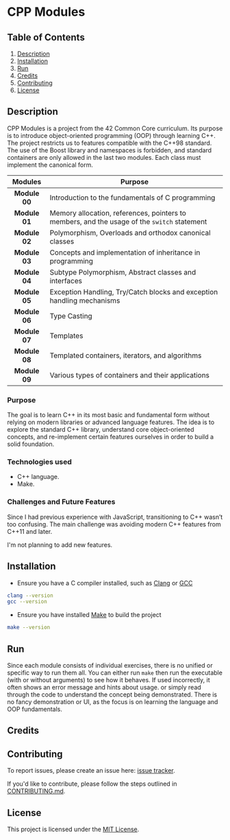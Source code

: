 # CPP Modules

## Table of Contents
1. [Description](#description)
2. [Installation](#installation)
3. [Run](#run)
4. [Credits](#credits)
5. [Contributing](#contributing)
6. [License](#license)

## Description

CPP Modules is a project from the 42 Common Core curriculum. Its purpose is to introduce object-oriented programming (OOP) through learning C++. The project restricts us to features compatible with the C++98 standard. The use of the Boost library and namespaces is forbidden, and standard containers are only allowed in the last two modules. Each class must implement the canonical form.

| **Modules** | **Purpose** |
|:-------------:|-------------|
| **Module 00** | Introduction to the fundamentals of C programming |
| **Module 01** | Memory allocation, references, pointers to members, and the usage of the `switch` statement |
| **Module 02** | Polymorphism, Overloads and orthodox canonical classes|
| **Module 03** | Concepts and implementation of inheritance in programming |
| **Module 04** | Subtype Polymorphism, Abstract classes and interfaces |
| **Module 05** | Exception Handling, Try/Catch blocks and exception handling mechanisms |
| **Module 06** | Type Casting|
| **Module 07** | Templates |
| **Module 08** | Templated containers, iterators, and algorithms |
| **Module 09** | Various types of containers and their applications |

### Purpose

The goal is to learn C++ in its most basic and fundamental form without relying on modern libraries or advanced language features. The idea is to explore the standard C++ library, understand core object-oriented concepts, and re-implement certain features ourselves in order to build a solid foundation.

### Technologies used

- C++ language.
- Make.

### Challenges and Future Features

Since I had previous experience with JavaScript, transitioning to C++ wasn’t too confusing. The main challenge was avoiding modern C++ features from C++11 and later.

I'm not planning to add new features.

## Installation

- Ensure you have a C compiler installed, such as [Clang](https://clang.llvm.org/) or [GCC](https://gcc.gnu.org/)
```bash
clang --version
gcc --version
```
- Ensure you have installed [Make](https://www.gnu.org/software/make/) to build the project
```bash
make --version
```

## Run
Since each module consists of individual exercises, there is no unified or specific way to run them all. You can either run `make` then run the executable (with or without arguments) to see how it behaves. If used incorrectly, it often shows an error message and hints about usage. or simply read through the code to understand the concept being demonstrated. There is no fancy demonstration or UI, as the focus is on learning the language and OOP fundamentals.

## Credits

## Contributing

To report issues, please create an issue here:  [issue tracker](https://github.com/Vpekdas/CPP-Modules/issues).

If you'd like to contribute, please follow the steps outlined in [CONTRIBUTING.md](CONTRIBUTING.md).

## License

This project is licensed under the [MIT License](LICENSE).
